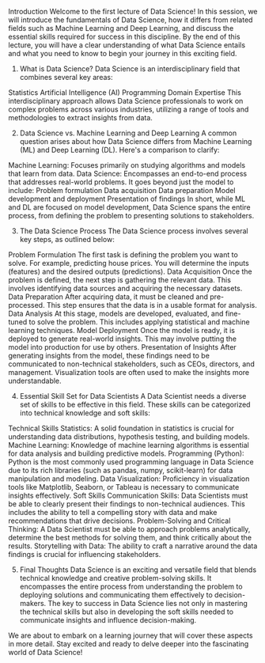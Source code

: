 Introduction
Welcome to the first lecture of Data Science! In this session, we will introduce the fundamentals of Data Science, how it differs from related fields such as Machine Learning and Deep Learning, and discuss the essential skills required for success in this discipline. By the end of this lecture, you will have a clear understanding of what Data Science entails and what you need to know to begin your journey in this exciting field.

 

1. What is Data Science?
Data Science is an interdisciplinary field that combines several key areas:

Statistics
Artificial Intelligence (AI)
Programming
Domain Expertise
This interdisciplinary approach allows Data Science professionals to work on complex problems across various industries, utilizing a range of tools and methodologies to extract insights from data.

 

2. Data Science vs. Machine Learning and Deep Learning
A common question arises about how Data Science differs from Machine Learning (ML) and Deep Learning (DL). Here's a comparison to clarify:

Machine Learning: Focuses primarily on studying algorithms and models that learn from data.
Data Science: Encompasses an end-to-end process that addresses real-world problems. It goes beyond just the model to include:
Problem formulation
Data acquisition
Data preparation
Model development and deployment
Presentation of findings
In short, while ML and DL are focused on model development, Data Science spans the entire process, from defining the problem to presenting solutions to stakeholders.

 

3. The Data Science Process
The Data Science process involves several key steps, as outlined below:

Problem Formulation
The first task is defining the problem you want to solve. For example, predicting house prices. You will determine the inputs (features) and the desired outputs (predictions).
Data Acquisition
Once the problem is defined, the next step is gathering the relevant data. This involves identifying data sources and acquiring the necessary datasets.
Data Preparation
After acquiring data, it must be cleaned and pre-processed. This step ensures that the data is in a usable format for analysis.
Data Analysis
At this stage, models are developed, evaluated, and fine-tuned to solve the problem. This includes applying statistical and machine learning techniques.
Model Deployment
Once the model is ready, it is deployed to generate real-world insights. This may involve putting the model into production for use by others.
Presentation of Insights
After generating insights from the model, these findings need to be communicated to non-technical stakeholders, such as CEOs, directors, and management. Visualization tools are often used to make the insights more understandable.
 

4. Essential Skill Set for Data Scientists
A Data Scientist needs a diverse set of skills to be effective in this field. These skills can be categorized into technical knowledge and soft skills:

Technical Skills
Statistics: A solid foundation in statistics is crucial for understanding data distributions, hypothesis testing, and building models.
Machine Learning: Knowledge of machine learning algorithms is essential for data analysis and building predictive models.
Programming (Python): Python is the most commonly used programming language in Data Science due to its rich libraries (such as pandas, numpy, scikit-learn) for data manipulation and modeling.
Data Visualization: Proficiency in visualization tools like Matplotlib, Seaborn, or Tableau is necessary to communicate insights effectively.
Soft Skills
Communication Skills: Data Scientists must be able to clearly present their findings to non-technical audiences. This includes the ability to tell a compelling story with data and make recommendations that drive decisions.
Problem-Solving and Critical Thinking: A Data Scientist must be able to approach problems analytically, determine the best methods for solving them, and think critically about the results.
Storytelling with Data: The ability to craft a narrative around the data findings is crucial for influencing stakeholders.
 

5. Final Thoughts
Data Science is an exciting and versatile field that blends technical knowledge and creative problem-solving skills. It encompasses the entire process from understanding the problem to deploying solutions and communicating them effectively to decision-makers. The key to success in Data Science lies not only in mastering the technical skills but also in developing the soft skills needed to communicate insights and influence decision-making.

We are about to embark on a learning journey that will cover these aspects in more detail. Stay excited and ready to delve deeper into the fascinating world of Data Science!


